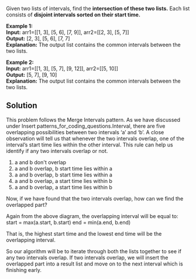 Given two lists of intervals, find the **intersection of these two lists.**
Each list consists of **disjoint intervals sorted on their start time.**

**Example 1:**  
**Input:** arr1=[[1, 3], [5, 6], [7, 9]], arr2=[[2, 3], [5, 7]]  
**Output:** [2, 3], [5, 6], [7, 7]  
**Explanation:** The output list contains the common intervals between the two lists.

**Example 2:**  
**Input:** arr1=[[1, 3], [5, 7], [9, 12]], arr2=[[5, 10]]  
**Output:** [5, 7], [9, 10]  
**Explanation:** The output list contains the common intervals between the two lists.

## Solution

This problem follows the Merge Intervals pattern. As we have discussed under Insert patterns_for_coding_questions.Interval, there are five overlapping
possibilities between two intervals ‘a’ and ‘b’. A close observation will tell us that whenever the two intervals overlap,
one of the interval’s start time lies within the other interval. This rule can help us identify if any two intervals
overlap or not.
1. a and b don't overlap
2. a and b overlap, b start time lies within a
3. a and b overlap, b start time lies within a
4. a and b overlap, a start time lies within b
5. a and b overlap, a start time lies within b

Now, if we have found that the two intervals overlap, how can we find the overlapped part?

Again from the above diagram, the overlapping interval will be equal to:
    start = max(a.start, b.start)
    end = min(a.end, b.end) 

That is, the highest start time and the lowest end time will be the overlapping interval.

So our algorithm will be to iterate through both the lists together to see if any two intervals overlap. If two intervals
overlap, we will insert the overlapped part into a result list and move on to the next interval which is finishing early.